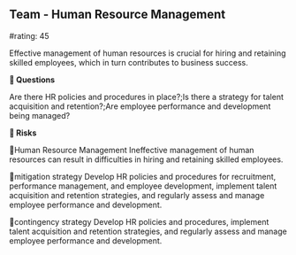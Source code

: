 

## Team - Human Resource Management

#rating: 45


Effective management of human resources is crucial for hiring and retaining skilled employees, which in turn contributes to business success.

**💭 Questions**

Are there HR policies and procedures in place?;Is there a strategy for talent acquisition and retention?;Are employee performance and development being managed?

**🚨 Risks**

🚨Human Resource Management
Ineffective management of human resources can result in difficulties in hiring and retaining skilled employees.

🚨mitigation strategy
Develop HR policies and procedures for recruitment, performance management, and employee development, implement talent acquisition and retention strategies, and regularly assess and manage employee performance and development.

🚨contingency strategy
Develop HR policies and procedures, implement talent acquisition and retention strategies, and regularly assess and manage employee performance and development.




